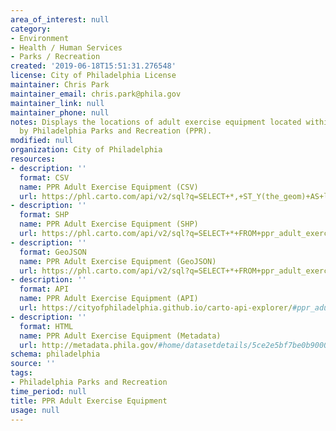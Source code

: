 ```yaml
---
area_of_interest: null
category:
- Environment
- Health / Human Services
- Parks / Recreation
created: '2019-06-18T15:51:31.276548'
license: City of Philadelphia License
maintainer: Chris Park
maintainer_email: chris.park@phila.gov
maintainer_link: null
maintainer_phone: null
notes: Displays the locations of adult exercise equipment located within or are maintained
  by Philadelphia Parks and Recreation (PPR).
modified: null
organization: City of Philadelphia
resources:
- description: ''
  format: CSV
  name: PPR Adult Exercise Equipment (CSV)
  url: https://phl.carto.com/api/v2/sql?q=SELECT+*,+ST_Y(the_geom)+AS+lat,+ST_X(the_geom)+AS+lng+FROM+ppr_adult_exercise_equipment&filename=ppr_adult_exercise_equipment&format=csv&skipfields=cartodb_id,the_geom,the_geom_webmercator
- description: ''
  format: SHP
  name: PPR Adult Exercise Equipment (SHP)
  url: https://phl.carto.com/api/v2/sql?q=SELECT+*+FROM+ppr_adult_exercise_equipment&filename=ppr_adult_exercise_equipment&format=shp&skipfields=cartodb_id
- description: ''
  format: GeoJSON
  name: PPR Adult Exercise Equipment (GeoJSON)
  url: https://phl.carto.com/api/v2/sql?q=SELECT+*+FROM+ppr_adult_exercise_equipment&filename=ppr_adult_exercise_equipment&format=geojson&skipfields=cartodb_id
- description: ''
  format: API
  name: PPR Adult Exercise Equipment (API)
  url: https://cityofphiladelphia.github.io/carto-api-explorer/#ppr_adult_exercise_equipment
- description: ''
  format: HTML
  name: PPR Adult Exercise Equipment (Metadata)
  url: http://metadata.phila.gov/#home/datasetdetails/5ce2e5bf7be0b90007a9fd88/representationdetails/5ce2e5c07be0b90007a9fda0/
schema: philadelphia
source: ''
tags:
- Philadelphia Parks and Recreation
time_period: null
title: PPR Adult Exercise Equipment
usage: null
---
```

